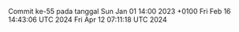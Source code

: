 Commit ke-55 pada tanggal Sun Jan 01 14:00 2023 +0100
Fri Feb 16 14:43:06 UTC 2024
Fri Apr 12 07:11:18 UTC 2024
